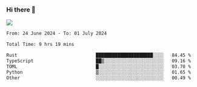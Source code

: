 ### Hi there 👋️

![](https://komarev.com/ghpvc/?username=Loner1024)

<!--START_SECTION:waka-->

```txt
From: 24 June 2024 - To: 01 July 2024

Total Time: 9 hrs 19 mins

Rust                             █████████████████████░░░░   84.45 %
TypeScript                       ██▒░░░░░░░░░░░░░░░░░░░░░░   09.16 %
TOML                             █░░░░░░░░░░░░░░░░░░░░░░░░   03.70 %
Python                           ▒░░░░░░░░░░░░░░░░░░░░░░░░   01.65 %
Other                            ░░░░░░░░░░░░░░░░░░░░░░░░░   00.49 %
```

<!--END_SECTION:waka-->



